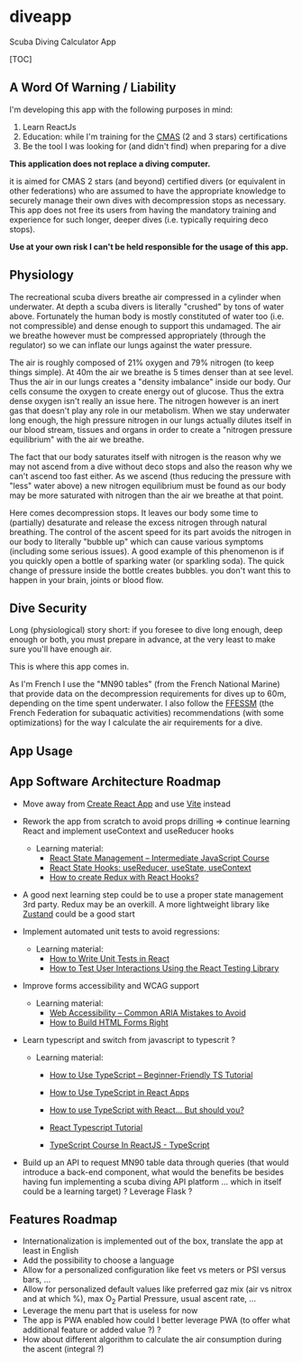 # diveapp

Scuba Diving Calculator App

[TOC]

## A Word Of Warning / Liability

I'm developing this app with the following purposes in mind:

1. Learn ReactJs
2. Education: while I'm training for the [CMAS](https://www.cmas.org/en) (2 and 3 stars) certifications
3. Be the tool I was looking for (and didn't find) when preparing for a dive

**This application does not replace a diving computer.**

it is aimed for CMAS 2 stars (and beyond) certified divers (or equivalent in other federations) who are assumed to have the appropriate knowledge to securely manage their own dives with decompression stops as necessary. This app does not free its users from having the mandatory training and experience for such longer, deeper dives (i.e. typically requiring deco stops).

**Use at your own risk I can't be held responsible for the usage of this app.**

## Physiology

The recreational scuba divers breathe air compressed in a cylinder when underwater. At depth a scuba divers is literally "crushed" by tons of water above. Fortunately the human body is mostly constituted of water too (i.e. not compressible) and dense enough to support this undamaged. The air we breathe however must be compressed appropriately (through the regulator) so we can inflate our lungs against the water pressure.

The air is roughly composed of 21% oxygen and 79% nitrogen (to keep things simple). At 40m the air we breathe is 5 times denser than at see level. Thus the air in our lungs creates a "density imbalance" inside our body. Our cells consume the oxygen to create energy out of glucose. Thus the extra dense oxygen isn't really an issue here. The nitrogen however is an inert gas that doesn't play any role in our metabolism. When we stay underwater long enough, the high pressure nitrogen in our lungs actually dilutes itself in our blood stream, tissues and organs in order to create a "nitrogen pressure equilibrium" with the air we breathe.

The fact that our body saturates itself with nitrogen is the reason why we may not ascend from a dive without deco stops and also the reason why we can't ascend too fast either. As we ascend (thus reducing the pressure with "less" water above) a new nitrogen equilibrium must be found as our body may be more saturated with nitrogen than the air we breathe at that point.

Here comes decompression stops. It leaves our body some time to (partially) desaturate and release the excess nitrogen through natural breathing. The control of the ascent speed for its part avoids the nitrogen in our body to literally "bubble up" which can cause various symptoms (including some serious issues). A good example of this phenomenon is if you quickly open a bottle of sparking water (or sparkling soda). The quick change of pressure inside the bottle creates bubbles. you don't want this to happen in your brain, joints or blood flow.

## Dive Security

Long (physiological) story short: if you foresee to dive long enough, deep enough or both, you must prepare in advance, at the very least to make sure you'll have enough air.

This is where this app comes in.

As I'm French I use the "MN90 tables" (from the French National Marine) that provide data on the decompression requirements for dives up to 60m, depending on the time spent underwater. I also follow the [FFESSM](https://ffessm.fr/) (the French Federation for subaquatic activities) recommendations (with some optimizations) for the way I calculate the air requirements for a dive.

## App Usage

## App Software Architecture Roadmap

* Move away from [Create React App](https://create-react-app.dev/) and use [Vite](https://vitejs.dev/) instead
* Rework the app from scratch to avoid props drilling => continue learning React and implement useContext  and useReducer hooks
  * Learning material:
    * [React State Management – Intermediate JavaScript Course](https://www.youtube.com/watch?v=-bEzt5ISACA)
    * [React State Hooks: useReducer, useState, useContext](https://www.robinwieruch.de/react-state-usereducer-usestate-usecontext/)
    * [How to create Redux with React Hooks?](https://www.robinwieruch.de/redux-with-react-hooks/)
* A good next learning step could be to use a proper state management 3rd party. Redux may be an overkill. A more lightweight library like [Zustand](https://github.com/pmndrs/zustand) could be a good start
* Implement automated unit tests to avoid regressions:
  * Learning material:
    * [How to Write Unit Tests in React](https://www.freecodecamp.org/news/how-to-write-unit-tests-in-react/)
    * [How to Test User Interactions Using the React Testing Library](https://www.freecodecamp.org/news/how-to-test-user-interactions-in-react/)
  
* Improve forms accessibility and WCAG support
  * Learning material:
    * [Web Accessibility – Common ARIA Mistakes to Avoid](https://www.freecodecamp.org/news/web-accessibility-common-aria-mistakes-to-avoid/)
    * [How to Build HTML Forms Right](https://austingil.com/how-to-build-html-forms-right-semantics/)
  
* Learn typescript and switch from javascript to typescrit ?
  * Learning material:
    * [How to Use TypeScript – Beginner-Friendly TS Tutorial](https://www.freecodecamp.org/news/an-introduction-to-typescript/)

    * [How to Use TypeScript in React Apps](https://www.freecodecamp.org/news/using-typescript-in-react-apps/)

    * [How to use TypeScript with React... But should you?](https://www.youtube.com/watch?v=ydkQlJhodio)

    * [React Typescript Tutorial](https://www.youtube.com/watch?v=Z5iWr6Srsj8)

    * [TypeScript Course In ReactJS - TypeScript](https://www.youtube.com/watch?v=1jMJDbq7ZX4)

* Build up an API to request MN90 table data through queries (that would introduce a back-end component, what would the benefits be besides having fun implementing a scuba diving API platform ... which in itself could be a learning target) ? Leverage Flask ?

## Features Roadmap

* Internationalization is implemented out of the box, translate the app at least in English
* Add the possibility to choose a language
* Allow for a personalized configuration like feet vs meters or PSI versus bars, ...
* Allow for personalized default values like preferred gaz mix (air vs nitrox and at which %), max O<sub>2</sub> Partial Pressure, usual ascent rate, ... 
* Leverage the menu part that is useless for now
* The app is PWA enabled how could I better leverage PWA (to offer what additional feature or added value ?) ?
* How about different algorithm to calculate the air consumption during the ascent (integral ?)
